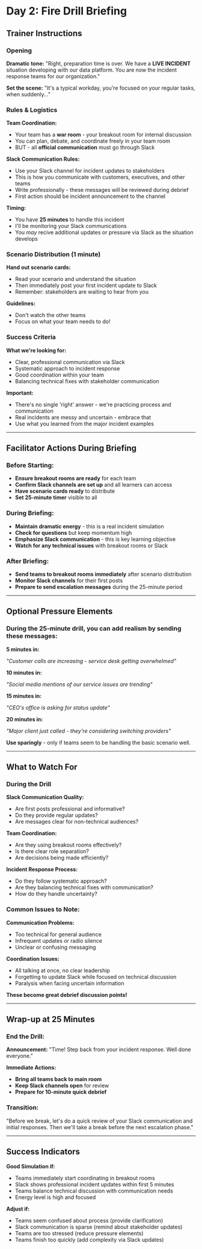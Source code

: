 # Day 2: Fire Drill Briefing

## Trainer Instructions

### Opening

**Dramatic tone:**
"Right, preparation time is over. We have a **LIVE INCIDENT** situation developing with our data platform. You are now the incident response teams for our organization."

**Set the scene:**
"It's a typical workday, you're focused on your regular tasks, when suddenly..."

### Rules & Logistics

**Team Coordination:**

- Your team has a **war room** - your breakout room for internal discussion
- You can plan, debate, and coordinate freely in your team room
- BUT - all **official communication** must go through Slack

**Slack Communication Rules:**

- Use your Slack channel for incident updates to stakeholders
- This is how you communicate with customers, executives, and other teams
- Write professionally - these messages will be reviewed during debrief
- First action should be incident announcement to the channel

**Timing:**

- You have **25 minutes** to handle this incident
- I'll be monitoring your Slack communications
- You *may* recive additional updates or pressure via Slack as the situation develops

### Scenario Distribution (1 minute)

**Hand out scenario cards:**

- Read your scenario and understand the situation
- Then immediately post your first incident update to Slack
- Remember: stakeholders are waiting to hear from you

**Guidelines:**

- Don't watch the other teams 
- Focus on what your team needs to do!

### Success Criteria

**What we're looking for:**

- Clear, professional communication via Slack
- Systematic approach to incident response
- Good coordination within your team
- Balancing technical fixes with stakeholder communication

**Important:**

- There's no single 'right' answer - we're practicing process and communication
- Real incidents are messy and uncertain - embrace that
- Use what you learned from the major incident examples

---

## Facilitator Actions During Briefing

### Before Starting:

- **Ensure breakout rooms are ready** for each team
- **Confirm Slack channels are set up** and all learners can access
- **Have scenario cards ready** to distribute
- **Set 25-minute timer** visible to all

### During Briefing:

- **Maintain dramatic energy** - this is a real incident simulation
- **Check for questions** but keep momentum high
- **Emphasize Slack communication** - this is key learning objective
- **Watch for any technical issues** with breakout rooms or Slack

### After Briefing:

- **Send teams to breakout rooms immediately** after scenario distribution
- **Monitor Slack channels** for their first posts
- **Prepare to send escalation messages** during the 25-minute period

---

## Optional Pressure Elements

### During the 25-minute drill, you can add realism by sending these messages:

**5 minutes in:**

*"Customer calls are increasing - service desk getting overwhelmed"*

**10 minutes in:**

*"Social media mentions of our service issues are trending"*

**15 minutes in:**

*"CEO's office is asking for status update"*

**20 minutes in:**

*"Major client just called - they're considering switching providers"*

**Use sparingly** - only if teams seem to be handling the basic scenario well.

---

## What to Watch For

### During the Drill

**Slack Communication Quality:**

- Are first posts professional and informative?
- Do they provide regular updates?
- Are messages clear for non-technical audiences?

**Team Coordination:**

- Are they using breakout rooms effectively?
- Is there clear role separation?
- Are decisions being made efficiently?

**Incident Response Process:**

- Do they follow systematic approach?
- Are they balancing technical fixes with communication?
- How do they handle uncertainty?

### Common Issues to Note:

**Communication Problems:**

- Too technical for general audience
- Infrequent updates or radio silence
- Unclear or confusing messaging

**Coordination Issues:**

- All talking at once, no clear leadership
- Forgetting to update Slack while focused on technical discussion
- Paralysis when facing uncertain information

**These become great debrief discussion points!**

---

## Wrap-up at 25 Minutes

### End the Drill:

**Announcement:**
"Time! Step back from your incident response. Well done everyone."

**Immediate Actions:**

- **Bring all teams back to main room**
- **Keep Slack channels open** for review
- **Prepare for 10-minute quick debrief**

### Transition:

"Before we break, let's do a quick review of your Slack communication and initial responses. Then we'll take a break before the next escalation phase."

---

## Success Indicators

**Good Simulation if:**

- Teams immediately start coordinating in breakout rooms
- Slack shows professional incident updates within first 5 minutes
- Teams balance technical discussion with communication needs
- Energy level is high and focused

**Adjust if:**

- Teams seem confused about process (provide clarification)
- Slack communication is sparse (remind about stakeholder updates)
- Teams are too stressed (reduce pressure elements)
- Teams finish too quickly (add complexity via Slack updates)
